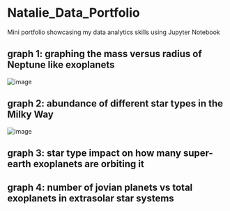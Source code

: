 
# Natalie_Data_Portfolio
Mini portfolio showcasing my data analytics skills using Jupyter Notebook


## graph 1: graphing the mass versus radius of Neptune like exoplanets

![image](https://user-images.githubusercontent.com/80276798/110668767-827d9f80-8180-11eb-8662-6f2cd736a290.png)



## graph 2: abundance of different star types in the Milky Way

![image](https://user-images.githubusercontent.com/80276798/111052616-34cb9600-8411-11eb-88e9-c9f29729aab2.png)




## graph 3: star type impact on how many super-earth exoplanets are orbiting it


## graph 4: number of jovian planets vs total exoplanets in extrasolar star systems

